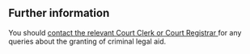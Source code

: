 ##  Further information

You should [ contact the relevant Court Clerk or Court Registrar
](https://www.courts.ie/offices.nsf/webcobycounty?OpenView&Start=1&Count=30&Collapse=7#7)
for any queries about the granting of criminal legal aid.
